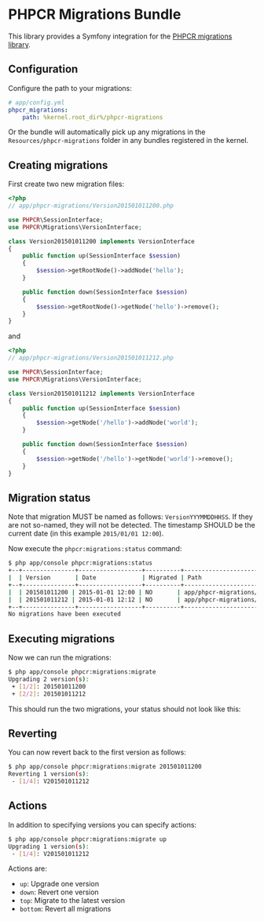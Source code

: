PHPCR Migrations Bundle
=======================

This library provides a Symfony integration for the [PHPCR migrations
library](https://github.com/dantleech/phpcr-migrations).

Configuration
-------------

Configure the path to your migrations:

````yaml
# app/config.yml
phpcr_migrations:
    path: %kernel.root_dir%/phpcr-migrations
````

Or the bundle will automatically pick up any migrations in the
`Resources/phpcr-migrations` folder in any bundles registered in the kernel.

Creating migrations
-------------------

First create two new migration files:

````php
<?php
// app/phpcr-migrations/Version201501011200.php

use PHPCR\SessionInterface;
use PHPCR\Migrations\VersionInterface;

class Version201501011200 implements VersionInterface
{
    public function up(SessionInterface $session)
    {
        $session->getRootNode()->addNode('hello');
    }

    public function down(SessionInterface $session)
    {
        $session->getRootNode()->getNode('hello')->remove();
    }
}
````

and

````php
<?php
// app/phpcr-migrations/Version201501011212.php

use PHPCR\SessionInterface;
use PHPCR\Migrations\VersionInterface;

class Version201501011212 implements VersionInterface
{
    public function up(SessionInterface $session)
    {
        $session->getNode('/hello')->addNode('world');
    }

    public function down(SessionInterface $session)
    {
        $session->getNode('/hello')->getNode('world')->remove();
    }
}
````

Migration status
----------------

Note that migration MUST be named as follows: `VersionYYYMMDDHHSS`. If they
are not so-named, they will not be detected. The timestamp SHOULD be the
current date (in this example `2015/01/01 12:00`).

Now execute the `phpcr:migrations:status` command:

````bash
$ php app/console phpcr:migrations:status
+--+---------------+------------------+----------+----------------------------------------------+
|  | Version       | Date             | Migrated | Path                                         |
+--+---------------+------------------+----------+----------------------------------------------+
|  | 201501011200 | 2015-01-01 12:00 | NO       | app/phpcr-migrations/Version201501011200.php |
|  | 201501011212 | 2015-01-01 12:12 | NO       | app/phpcr-migrations/Version201501011212.php |
+--+---------------+------------------+----------+----------------------------------------------+
No migrations have been executed
````

Executing migrations
--------------------

Now we can run the migrations:

````bash
$ php app/console phpcr:migrations:migrate
Upgrading 2 version(s):
 + [1/2]: 201501011200
 + [2/2]: 201501011212
````

This should run the two migrations, your status should not look like this:

Reverting
---------

You can now revert back to the first version as follows:

````bash
$ php app/console phpcr:migrations:migrate 201501011200
Reverting 1 version(s):
 - [1/4]: V201501011212
````

Actions
-------

In addition to specifying versions you can specify actions:

````bash
$ php app/console phpcr:migrations:migrate up
Upgrading 1 version(s):
 - [1/4]: V201501011212
````

Actions are:

- `up`: Upgrade one version
- `down`: Revert one version
- `top`: Migrate to the latest version
- `bottom`: Revert all migrations

